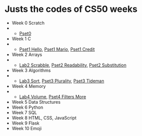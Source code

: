 # Justs the codes of CS50 weeks

- Week 0 Scratch
- - <a href="https://scratch.mit.edu/projects/724738554">Pset0</a>
- Week 1 C
- - <a href="https://github.com/jrmagnus/cs50/blob/main/hello.c">Pset1 Hello</a>, <a href="https://github.com/jrmagnus/cs50/blob/main/mario.c">Pset1 Mario</a>, <a href="https://github.com/jrmagnus/cs50/blob/main/credit.c">Pset1 Credit</a>
- Week 2 Arrays
- - <a href="https://github.com/jrmagnus/cs50/blob/main/scrabble.c">Lab2 Scrabble</a>, <a href="https://github.com/jrmagnus/cs50/blob/main/readability.c">Pset2 Readability</a>, <a href="https://github.com/jrmagnus/cs50/blob/main/substitution.c">Pset2 Substitution</a>
- Week 3 Algorithms
- - <a href="https://submit.cs50.io/check50/4f450d52645a8a80ff6c154d1531da8d7ecaad86">Lab3 Sort</a>, <a href="https://github.com/jrmagnus/cs50/blob/main/plurality.c">Pset3 Plurality</a>, <a href="https://github.com/jrmagnus/cs50/blob/main/tideman.c">Pset3 Tideman</a>
- Week 4 Memory
- - <a href="https://github.com/jrmagnus/cs50/blob/main/volume.c">Lab4 Volume</a>, <a href="https://github.com/jrmagnus/cs50/blob/main/helpers.c">Pset4 Filters More</a>
- Week 5 Data Structures
- Week 6 Python
- Week 7 SQL
- Week 8 HTML, CSS, JavaScript
- Week 9 Flask
- Week 10 Emoji
